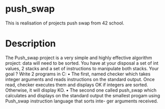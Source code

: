 # push_swap
This is realisation of projects push swap from 42 school.
# Description
The Push_swap project is a very simple and highly effective algorithm project: data will need to be sorted.
You have at your disposal a set of int values, 2 stacks and a set of instructions to manipulate both stacks.
Your goal ? Write 2 programs in C:
• The first, named checker which takes integer arguments and reads instructions on the standard output.
Once read, checker executes them and displays OK if integers are sorted. Otherwise, it will display KO.
• The second one called push_swap which calculates and displays on the standard output the smallest progam
using Push_swap instruction language that sorts inte- ger arguments received.
